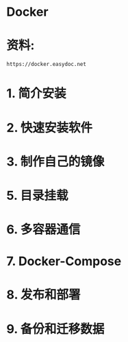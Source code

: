 # Docker 



# 资料:

```
https://docker.easydoc.net
```



# 1. 简介安装



# 2. 快速安装软件



# 3. 制作自己的镜像



# 5. 目录挂载



# 6. 多容器通信



# 7. Docker-Compose



# 8. 发布和部署



# 9. 备份和迁移数据